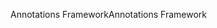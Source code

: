 <span data-ttu-id="5d8ea-101">Annotations Framework</span><span class="sxs-lookup"><span data-stu-id="5d8ea-101">Annotations Framework</span></span>